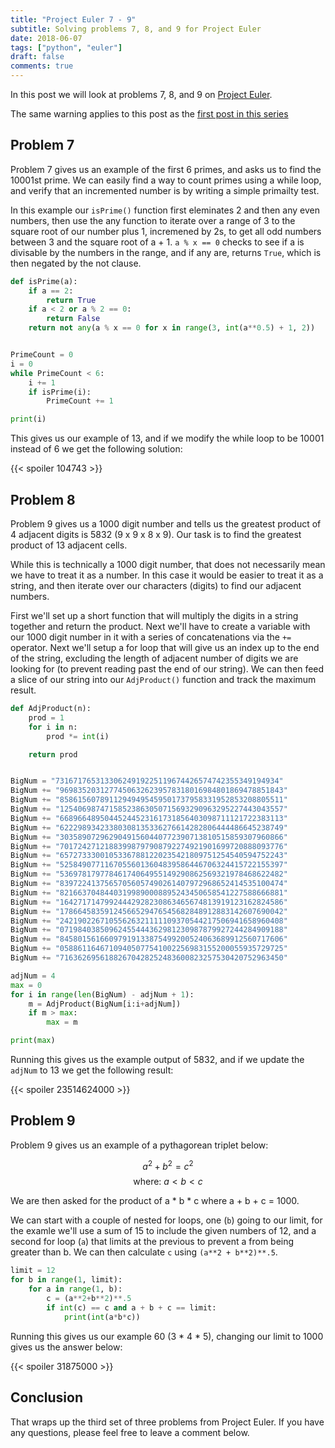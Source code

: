 ```yaml
---
title: "Project Euler 7 - 9"
subtitle: Solving problems 7, 8, and 9 for Project Euler
date: 2018-06-07
tags: ["python", "euler"]
draft: false
comments: true
---
```


In this post we will look at problems 7, 8, and 9 on [Project Euler](projecteuler.net).
<!--more-->

The same warning applies to this post as the [first post in this series](/blog/project-euler-1-3/#warning)

## Problem 7

Problem 7 gives us an example of the first 6 primes, and asks us to find the 10001st prime. We can easily find a way to count primes using a while loop, and verify that an incremented number is by writing a simple primailty test.

In this example our `isPrime()` function first eleminates 2 and then any even numbers, then use the any function to iterate over a range of 3 to the square root of our number plus 1, incremened by 2s, to get all odd numbers between 3 and the square root of a + 1. `a % x == 0` checks to see if a is divisable by the numbers in the range, and if any are, returns `True`, which is then negated by the not clause.

```python
def isPrime(a):
    if a == 2:
        return True
    if a < 2 or a % 2 == 0:
        return False
    return not any(a % x == 0 for x in range(3, int(a**0.5) + 1, 2))


PrimeCount = 0
i = 0
while PrimeCount < 6:
    i += 1
    if isPrime(i):
        PrimeCount += 1

print(i)
```

This gives us our example of 13, and if we modify the while loop to be 10001 instead of 6 we get the following solution:

{{< spoiler 104743 >}}

## Problem 8

Problem 9 gives us a 1000 digit number and tells us the greatest product of 4 adjacent digits is 5832 (9 x 9 x 8 x 9). Our task is to find the greatest product of 13 adjacent cells.

While this is technically a 1000 digit number, that does not necessarily mean we have to treat it as a number. In this case it would be easier to treat it as a string, and then iterate over our characters (digits) to find our adjacent numbers.

First we'll set up a short function that will multiply the digits in a string together and return the product. Next we'll have to create a variable with our 1000 digit number in it with a series of concatenations via the `+=` operator. Next we'll setup a for loop that will give us an index up to the end of the string, excluding the length of adjacent number of digits we are looking for (to prevent reading past the end of our string). We can then feed a slice of our string into our `AdjProduct()` function and track the maximum result.

```python
def AdjProduct(n):
    prod = 1
    for i in n:
        prod *= int(i)

    return prod


BigNum = "73167176531330624919225119674426574742355349194934"
BigNum += "96983520312774506326239578318016984801869478851843"
BigNum += "85861560789112949495459501737958331952853208805511"
BigNum += "12540698747158523863050715693290963295227443043557"
BigNum += "66896648950445244523161731856403098711121722383113"
BigNum += "62229893423380308135336276614282806444486645238749"
BigNum += "30358907296290491560440772390713810515859307960866"
BigNum += "70172427121883998797908792274921901699720888093776"
BigNum += "65727333001053367881220235421809751254540594752243"
BigNum += "52584907711670556013604839586446706324415722155397"
BigNum += "53697817977846174064955149290862569321978468622482"
BigNum += "83972241375657056057490261407972968652414535100474"
BigNum += "82166370484403199890008895243450658541227588666881"
BigNum += "16427171479924442928230863465674813919123162824586"
BigNum += "17866458359124566529476545682848912883142607690042"
BigNum += "24219022671055626321111109370544217506941658960408"
BigNum += "07198403850962455444362981230987879927244284909188"
BigNum += "84580156166097919133875499200524063689912560717606"
BigNum += "05886116467109405077541002256983155200055935729725"
BigNum += "71636269561882670428252483600823257530420752963450"

adjNum = 4
max = 0
for i in range(len(BigNum) - adjNum + 1):
    m = AdjProduct(BigNum[i:i+adjNum])
    if m > max:
        max = m

print(max)
```

Running this gives us the example output of 5832, and if we update the `adjNum` to 13 we get the following result:

{{< spoiler 23514624000 >}}

## Problem 9

Problem 9 gives us an example of a pythagorean triplet below:

$$ a^2 + b^2 = c^2$$
$$\text{where:  } a < b < c $$

We are then asked for the product of a * b * c where a + b + c = 1000.

We can start with a couple of nested for loops, one (`b`) going to our limit, for the examle we'll use a sum of 15 to include the given numbers of 12, and a second for loop (`a`) that limits at the previous to prevent a from being greater than b. We can then calculate `c` using `(a**2 + b**2)**.5`.

```python
limit = 12
for b in range(1, limit):
    for a in range(1, b):
        c = (a**2+b**2)**.5
        if int(c) == c and a + b + c == limit:
            print(int(a*b*c))
```

Running this gives us our example 60 (3 * 4 * 5), changing our limit to 1000 gives us the answer below:

{{< spoiler 31875000 >}}

## Conclusion

That wraps up the third set of three problems from Project Euler. If you have any questions, please feel free to leave a comment below.
